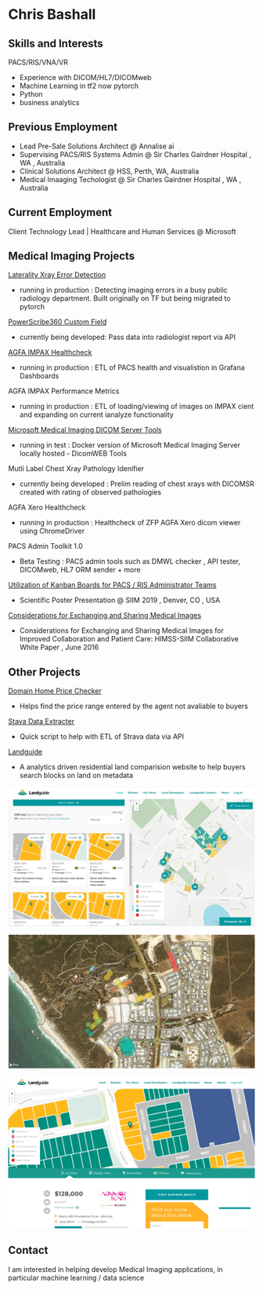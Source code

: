 # Chris Bashall 

## Skills and Interests

PACS/RIS/VNA/VR
- Experience with DICOM/HL7/DICOMweb
- Machine Learning in tf2 now pytorch
- Python
- business analytics

## Previous Employment

- Lead Pre-Sale Solutions Architect @ Annalise ai
- Supervising PACS/RIS Systems Admin @ Sir Charles Gairdner Hospital , WA , Australia
- Clinical Solutions Architect  @ HSS, Perth, WA, Australia
- Medical Imaaging Techologist @ Sir Charles Gairdner Hospital , WA , Australia



## Current Employment

Client Technology Lead | Healthcare and Human Services @ Microsoft

## Medical Imaging Projects

[Laterality Xray Error Detection](https://github.com/bashallc/ML_Laterality/)
- running in production : Detecting imaging errors in a busy public radiology department. Built originally on TF but being migrated to pytorch

[PowerScribe360 Custom Field](https://github.com/bashallc/PyPowerScribe)
- currently being developed: Pass data into radiologist report via API

[AGFA IMPAX Healthcheck](https://github.com/bashallc/IMPAX-Healthcheck)
- running in production : ETL of PACS health and visualistion in Grafana Dashboards

AGFA IMPAX Performance Metrics
- running in production : ETL of loading/viewing of images on IMPAX cient and expanding on current ianalyze functionality

[Microsoft Medical Imaging DICOM Server Tools](https://github.com/bashallc/DICOMWEB-MS-Medical-Imaging)
- running in test : Docker version of Microsoft Medical Imaging Server locally hosted - DicomWEB Tools

Mutli Label Chest Xray Pathology Idenifier
- currently being developed : Prelim reading of chest xrays with DICOMSR created with rating of observed pathologies

AGFA Xero Healthcheck
- running in production : Healthcheck of ZFP AGFA Xero dicom viewer using ChromeDriver

PACS Admin Toolkit 1.0
- Beta Testing : PACS admin tools such as DMWL checker , API tester, DICOMweb, HL7 ORM sender + more

[Utilization of Kanban Boards for PACS / RIS Administrator Teams](https://siim.org/resource/resmgr/siim2019/posters/Utilization_of_Kanban_Boards.pdf)
- Scientific Poster Presentation @ SIIM 2019 , Denver, CO , USA

[Considerations for Exchanging and Sharing Medical Images](https://link.springer.com/article/10.1007/s10278-016-9885-x)
- Considerations for Exchanging and Sharing Medical Images for Improved Collaboration and Patient Care: HIMSS-SIIM Collaborative White Paper , June 2016


## Other Projects

[Domain Home Price Checker](https://github.com/bashallc/Domain_Home_PriceGuide)
- Helps find the price range entered by the agent not avaliable to buyers

[Stava Data Extracter](https://github.com/bashallc/Strava__to_CSV)
- Quick script to help with ETL of Strava data via API 

[Landguide](https://github.com/bashallc/landguide)
- A analytics driven residential land comparision website to help buyers search blocks on land on metadata

![Find Page](https://github.com/bashallc/home/blob/master/find.PNG)

![Hotspot Analytics](https://github.com/bashallc/home/blob/master/hostspot.PNG)

![Block Page](https://github.com/bashallc/home/blob/master/block.PNG)

## Contact

I am interested in helping develop Medical Imaging applications, in particular machine learning / data science

